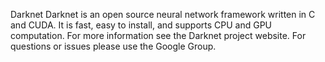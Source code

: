 Darknet Darknet is an open source neural network framework written in C and CUDA. It is fast, easy to install, and supports CPU and GPU computation. For more information see the Darknet project website. For questions or issues please use the Google Group.